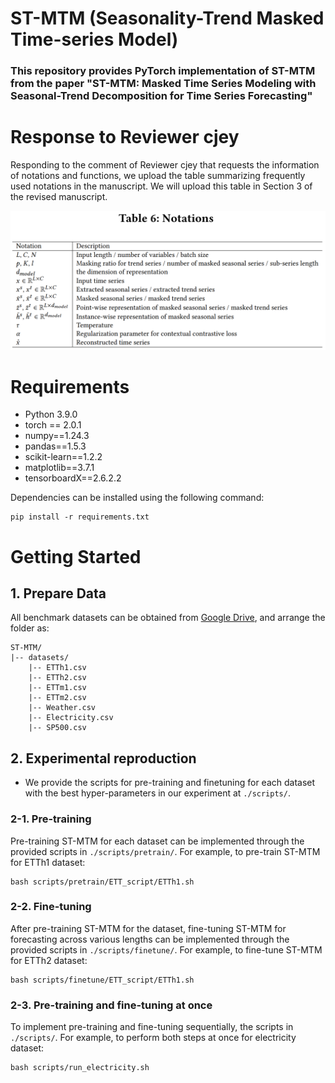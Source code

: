 
 ST-MTM (Seasonality-Trend Masked Time-series Model)
===============

### This repository provides PyTorch implementation of ST-MTM from the paper "ST-MTM: Masked Time Series Modeling with Seasonal-Trend Decomposition for Time Series Forecasting"


# Response to Reviewer cjey

Responding to the comment of Reviewer cjey that requests the information of notations and functions, we upload the table summarizing frequently used notations in the manuscript. We will upload this table in Section 3 of the revised manuscript.

![table_notation](https://github.com/crosslongfitstone/ST-MTM/blob/9d7ee73ced31ef8129abf24a7da746a44dcd5440/Table_notations.PNG)


# Requirements

- Python 3.9.0
- torch == 2.0.1
- numpy==1.24.3
- pandas==1.5.3
- scikit-learn==1.2.2
- matplotlib==3.7.1
- tensorboardX==2.6.2.2

Dependencies can be installed using the following command:

    pip install -r requirements.txt

# Getting Started

## 1. Prepare Data

All benchmark datasets can be obtained from [Google Drive](https://drive.google.com/drive/folders/1NL8AeO5-C9NFZkGT-FlPMeORYJYOv2x-?usp=sharing), and arrange the folder as:

    ST-MTM/
    |-- datasets/
        |-- ETTh1.csv
        |-- ETTh2.csv
        |-- ETTm1.csv
        |-- ETTm2.csv
        |-- Weather.csv
        |-- Electricity.csv
        |-- SP500.csv

## 2. Experimental reproduction

- We provide the scripts for pre-training and finetuning for each dataset with the best hyper-parameters in our experiment at `./scripts/`.

### 2-1. Pre-training

Pre-training ST-MTM for each dataset can be implemented through the provided scripts in `./scripts/pretrain/`. For example, to pre-train ST-MTM for ETTh1 dataset:

    bash scripts/pretrain/ETT_script/ETTh1.sh

### 2-2. Fine-tuning

After pre-training ST-MTM for the dataset, fine-tuning ST-MTM for forecasting across various lengths can be implemented through the provided scripts in `./scripts/finetune/`. For example, to fine-tune ST-MTM for ETTh2 dataset:

    bash scripts/finetune/ETT_script/ETTh1.sh

### 2-3. Pre-training and fine-tuning at once

To implement pre-training and fine-tuning sequentially, the scripts in `./scripts/`. For example, to perform both steps at once for electricity dataset:

    bash scripts/run_electricity.sh


